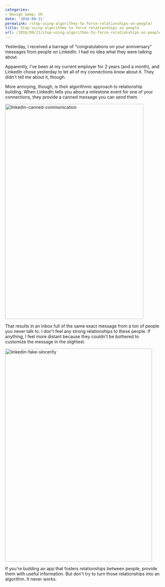 ```yaml
---
categories:
- Design &amp; UX
date: '2016-09-21'
permalink: /stop-using-algorithms-to-force-relationships-on-people/
title: Stop using algorithms to force relationships on people
url: /2016/09/21/stop-using-algorithms-to-force-relationships-on-people
---
```


Yesterday, I received a barrage of "congratulations on your anniversary" messages from people on LinkedIn. I had no idea what they were talking about.

Apparently, I've been at my current employer for 2 years (and a month), and LinkedIn chose yesterday to let all of my connections know about it. They didn't tell me about it, though.

More annoying, though, is their algorithmic approach to relationship building. When LinkedIn tells you about a milestone event for one of your connections, they provide a canned message you can send them.

<img src="https://gomakethings.com/wp-content/uploads/2016/09/linkedin-canned-communication.jpg" alt="linkedin-canned-communication" width="450" height="699" class="aligncenter size-full wp-image-8152" />

That results in an inbox full of the same exact message from a ton of people you never talk to. I don't feel any strong relationships to these people. If anything, I feel more distant because they couldn't be bothered to customize the message in the slightest.

<img src="https://gomakethings.com/wp-content/uploads/2016/09/linkedin-fake-sincerity.jpg" alt="linkedin-fake-sincerity" width="478" height="692" class="aligncenter size-full wp-image-8153" />

If you're building an app that fosters relationships between people, provide them with useful information. But don't try to turn those relationships into an algorithm. It never works.